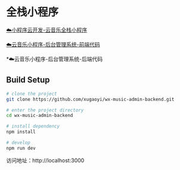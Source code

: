 # 全栈小程序

  [☁️小程序云开发-云音乐全栈小程序](https://github.com/xugaoyi/wx-music)

  [☁️云音乐小程序-后台管理系统-前端代码](https://github.com/xugaoyi/wx-music-admin-frontend)

 \*☁️云音乐小程序-后台管理系统-后端代码





## Build Setup


```bash
# clone the project
git clone https://github.com/xugaoyi/wx-music-admin-backend.git

# enter the project directory
cd wx-music-admin-backend

# install dependency
npm install

# develop
npm run dev
```

 访问地址：http://localhost:3000


